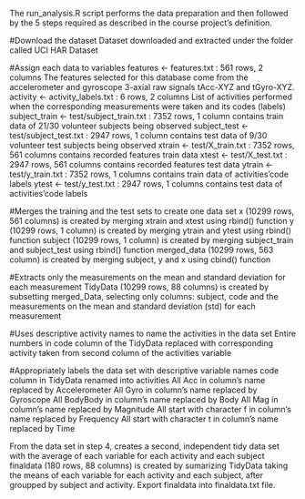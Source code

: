 The run_analysis.R script performs the data preparation and then followed by the 5 steps required as described in the course project’s definition.

#Download the dataset
Dataset downloaded and extracted under the folder called UCI HAR Dataset

#Assign each data to variables
features <- features.txt : 561 rows, 2 columns 
The features selected for this database come from the accelerometer and gyroscope 3-axial raw signals tAcc-XYZ and tGyro-XYZ.
activity <- activity_labels.txt : 6 rows, 2 columns 
List of activities performed when the corresponding measurements were taken and its codes (labels)
subject_train <- test/subject_train.txt : 7352 rows, 1 column 
contains train data of 21/30 volunteer subjects being observed
subject_test <- test/subject_test.txt : 2947 rows, 1 column 
contains test data of 9/30 volunteer test subjects being observed
xtrain <- test/X_train.txt : 7352 rows, 561 columns 
contains recorded features train data
xtest <- test/X_test.txt : 2947 rows, 561 columns 
contains recorded features test data
ytrain <- test/y_train.txt : 7352 rows, 1 columns 
contains train data of activities’code labels
ytest <- test/y_test.txt : 2947 rows, 1 columns 
contains test data of activities’code labels

#Merges the training and the test sets to create one data set
x (10299 rows, 561 columns) is created by merging xtrain and xtest using rbind() function
y (10299 rows, 1 column) is created by merging ytrain and ytest using rbind() function
subject (10299 rows, 1 column) is created by merging subject_train and subject_test using rbind() function
merged_data (10299 rows, 563 column) is created by merging subject, y and x using cbind() function

#Extracts only the measurements on the mean and standard deviation for each measurement
TidyData (10299 rows, 88 columns) is created by subsetting merged_Data, selecting only columns: subject, code and the measurements on the mean and standard deviation (std) for each measurement

#Uses descriptive activity names to name the activities in the data set
Entire numbers in code column of the TidyData replaced with corresponding activity taken from second column of the  activities variable

#Appropriately labels the data set with descriptive variable names
code column in TidyData renamed into activities
All Acc in column’s name replaced by Accelerometer
All Gyro in column’s name replaced by Gyroscope
All BodyBody in column’s name replaced by Body
All Mag in column’s name replaced by Magnitude
All start with character f in column’s name replaced by Frequency
All start with character t in column’s name replaced by Time

From the data set in step 4, creates a second, independent tidy data set with the average of each variable for each activity and each subject
finaldata (180 rows, 88 columns) is created by sumarizing TidyData taking the means of each variable for each activity and each subject, after groupped by subject and activity.
Export finaldata into finaldata.txt file.

